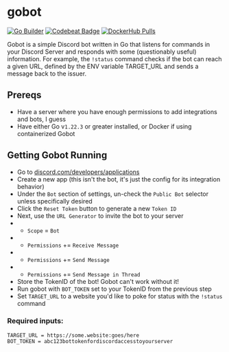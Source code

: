 # gobot
[![Go Builder][gh-actions-image]][gh-actions-url] [![Codebeat Badge][codebeat-image]][codebeat-url] [![DockerHub Pulls][dockerhub-pulls-image]][dockerhub-url]

Gobot is a simple Discord bot written in Go that listens for commands in your Discord Server and responds with some (questionably useful) information.
For example, the `!status` command checks if the bot can reach a given URL, defined by the ENV variable TARGET_URL and sends a message back to the issuer.

## Prereqs
- Have a server where you have enough permissions to add integrations and bots, I guess
- Have either Go v`1.22.3` or greater installed, or Docker if using containerized Gobot

## Getting Gobot Running

- Go to [discord.com/developers/applications](https://discord.com/developers/applications)
- Create a new app (this isn't the bot, it's just the config for its integration behavior)
- Under the `Bot` section of settings, un-check the `Public Bot` selector unless specifically desired
- Click the `Reset Token` button to generate a new `Token ID`
- Next, use the `URL Generator` to invite the bot to your server
- - `Scope` = `Bot`
- - `Permissions` += `Receive Message`
- - `Permissions` += `Send Message`
- - `Permissions` += `Send Message in Thread`
- Store the TokenID of the bot! Gobot can't work without it!
- Run gobot with `BOT_TOKEN` set to your TokenID from the previous step
- Set `TARGET_URL` to a website you'd like to poke for status with the `!status` command

### Required inputs:
```
TARGET_URL = https://some.website:goes/here
BOT_TOKEN = abc123bottokenfordiscordaccesstoyourserver
```
[gh-actions-image]: https://github.com/AwayFromServer/gobot/actions/workflows/build.yml/badge.svg
[gh-actions-url]: https://github.com/AwayFromServer/gobot/actions/workflows/build.yml

[codebeat-image]: https://codebeat.co/badges/c5af66ea-68e5-4b2a-9826-96ddfcbfa513
[codebeat-url]: https://codebeat.co/projects/github-com-awayfromserver-gobot-main

[dockerhub-pulls-image]: https://img.shields.io/docker/pulls/awayfromserver/gobot.svg
[dockerhub-url]: https://hub.docker.com/r/awayfromserver/gobot
